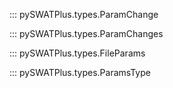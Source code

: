 ::: pySWATPlus.types.ParamChange

::: pySWATPlus.types.ParamChanges

::: pySWATPlus.types.FileParams

::: pySWATPlus.types.ParamsType

